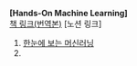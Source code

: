 **[Hands-On Machine Learning]** <br>
[책 링크(번역본)](https://learning.oreilly.com/library/view/haenjeuon-meosinreoning-2pan-saikisreon/9791162242964/)
[노션 링크]
1. [한눈에 보는 머신러닝](https://www.notion.so/1-ad151d5481dc4d11961b486c8c825bb5) <br>
2. 
